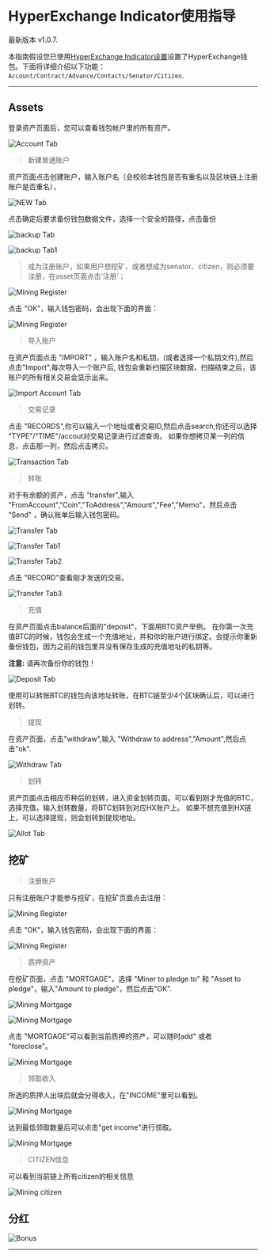 # HyperExchange Indicator使用指导

最新版本 v1.0.7.

本指南假设您已使用[HyperExchange Indicator设置](hxindicator-setup.md)设置了HyperExchange钱包。下面将详细介绍以下功能：`Account/Contract/Advance/Contacts/Senator/Citizen`.

---

## Assets

登录资产页面后，您可以查看钱包帐户里的所有资产。

![Account Tab](/img/wallets/hxindicator/asset-page.png)

> 新建普通账户

资产页面点击创建账户，输入账户名（会校验本钱包是否有重名以及区块链上注册账户是否重名），


![NEW Tab](/img/wallets/hxindicator/create-new-account.png)

点击确定后要求备份钱包数据文件，选择一个安全的路径，点击备份

![backup Tab](/img/wallets/hxindicator/backup-wallet.png)

![backup Tab1](/img/wallets/hxindicator/backup-wallet1.png)

> 成为注册账户，如果用户想挖矿，或者想成为senator、citizen，则必须要注册，在asset页面点击‘注册’；

![Mining Register](/img/wallets/hxindicator/mining-register.png)

点击 "OK"，输入钱包密码，会出现下面的界面：

![Mining Register](/img/wallets/hxindicator/mining-register1.png)

> 导入账户

在资产页面点击 "IMPORT" ，输入账户名和私钥，(或者选择一个私钥文件),然后点击"Import",每次导入一个账户后, 钱包会重新扫描区块数据，扫描结束之后，该账户的所有相关交易会显示出来。

![Import Account Tab](/img/wallets/hxindicator/import-account.png)

> 交易记录

点击 "RECORDS",你可以输入一个地址或者交易ID,然后点击search,你还可以选择 "TYPE"/"TIME"/accout对交易记录进行过滤查询。
如果你想拷贝某一列的信息，点击那一列，然后点击拷贝。

![Transaction Tab](/img/wallets/hxindicator/transaction-record.png)

> 转账

对于有余额的资产，点击 "transfer",输入 "FromAccount","Coin","ToAddress","Amount","Fee","Memo"，然后点击 "Send" ，确认账单后输入钱包密码。

![Transfer Tab](/img/wallets/hxindicator/transfer.png)

![Transfer Tab1](/img/wallets/hxindicator/transfer1.png)

![Transfer Tab2](/img/wallets/hxindicator/transfer2.png)

点击 "RECORD"查看刚才发送的交易。

![Transfer Tab3](/img/wallets/hxindicator/transfer3.png)

> 充值

在资产页面点击balance后面的"deposit"，下面用BTC资产举例。
在你第一次充值BTC的时候，钱包会生成一个充值地址，并和你的账户进行绑定。会提示你重新备份钱包，因为之前的钱包里并没有保存生成的充值地址的私钥等。

**注意:** 请再次备份你的钱包！

![Deposit Tab](/img/wallets/hxindicator/deposit.png)

使用可以转账BTC的钱包向该地址转账，在BTC链至少4个区块确认后，可以进行划转。

> 提现

在资产页面，点击"withdraw",输入 "Withdraw to address","Amount",然后点击"ok".

![Withdraw Tab](/img/wallets/hxindicator/withdraw.png)

> 划转

资产页面点击相应币种后的划转，进入资金划转页面。可以看到刚才充值的BTC，
选择充值，输入划转数量，将BTC划转到对应HX账户上。
如果不想充值到HX链上，可以选择提现，则会划转到提现地址。

![Allot Tab](/img/wallets/hxindicator/allot.png)

## 挖矿

> 注册账户

只有注册账户才能参与挖矿，在挖矿页面点击注册：

![Mining Register](/img/wallets/hxindicator/mining-register.png)

点击 "OK"，输入钱包密码，会出现下面的界面：

![Mining Register](/img/wallets/hxindicator/mining-register1.png)

> 质押资产

在挖矿页面，点击 "MORTGAGE"，选择 "Miner to pledge to" 和 "Asset to pledge"，输入"Amount to pledge"，然后点击"OK".

![Mining Mortgage](/img/wallets/hxindicator/mining-mortgage.png)

![Mining Mortgage](/img/wallets/hxindicator/mining-mortgage1.png)

点击 "MORTGAGE"可以看到当前质押的资产，可以随时add" 或者 "foreclose"。

![Mining Mortgage](/img/wallets/hxindicator/mining-mortgage2.png)

> 领取收入

所选的质押人出块后就会分得收入，在"INCOME"里可以看到。

![Mining Mortgage](/img/wallets/hxindicator/mining-income.png)

达到最低领取数量后可以点击"get income"进行领取。

![Mining Mortgage](/img/wallets/hxindicator/mining-get-income.png)

> CITIZEN信息

可以看到当前链上所有citizen的相关信息

![Mining citizen](/img/wallets/hxindicator/mining-citizen.png)

## 分红

![Bonus](/img/wallets/hxindicator/bonus.png)

---
